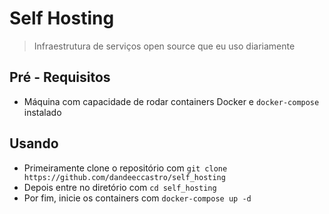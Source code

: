 # Self Hosting

> Infraestrutura de serviços open source que eu uso diariamente

## Pré - Requisitos

- Máquina com capacidade de rodar containers Docker e `docker-compose` instalado 

## Usando 

- Primeiramente clone o repositório com `git clone https://github.com/dandeeccastro/self_hosting`
- Depois entre no diretório com `cd self_hosting`
- Por fim, inicie os containers com `docker-compose up -d`

